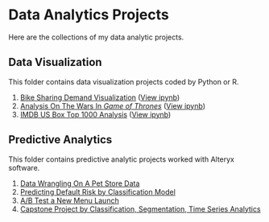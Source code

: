 # Data Analytics Projects
Here are the collections of my data analytic projects.


## Data Visualization
This folder contains data visualization projects coded by Python or R.
1. [Bike Sharing Demand Visualization](https://github.com/rickyzhangwl/data_analytic_projects/tree/master/data_visualization/bike_sharing_demand) ([View ipynb](https://nbviewer.jupyter.org/github/rickyzhangwl/data_analytic_projects/blob/master/data_visualization/bike_sharing_demand/bike_sharing_viz_cn.ipynb))
2. [Analysis On The Wars In _Game of Thrones_](https://github.com/rickyzhangwl/data_analytic_projects/tree/master/data_visualization/game_of_thrones) ([View ipynb](https://nbviewer.jupyter.org/github/rickyzhangwl/data_analytic_projects/blob/master/data_visualization/game_of_thrones/Game_of_thrones_battle_analysis.ipynb))
3. [IMDB US Box Top 1000 Analysis](https://github.com/rickyzhangwl/data_analytic_projects/tree/master/data_visualization/imdb_topbox1000) ([View ipynb](https://nbviewer.jupyter.org/github/rickyzhangwl/data_analytic_projects/blob/master/data_visualization/imdb_topbox1000/IMDB_topbox1000_analysis.ipynb))

## Predictive Analytics
This folder contains predictive analytic projects worked with Alteryx software.
1. [Data Wrangling On A Pet Store Data](https://github.com/rickyzhangwl/data_analytic_projects/tree/master/predictive_analytics/data_wrangling)
2. [Predicting Default Risk by Classification Model](https://github.com/rickyzhangwl/data_analytic_projects/tree/master/predictive_analytics/classification)
3. [A/B Test a New Menu Launch](https://github.com/rickyzhangwl/data_analytic_projects/tree/master/predictive_analytics/ab_test)
4. [Capstone Project by Classification, Segmentation, Time Series Analytics](https://github.com/rickyzhangwl/data_analytic_projects/tree/master/predictive_analytics/capstone_project)
